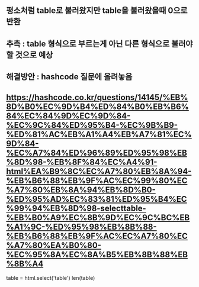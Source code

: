 ## 평소처럼 table로 불러왔지만 table을 불러왔을때 0으로 반환
## 추측 : table 형식으로 부르는게 아닌 다른 형식으로 불러야 할 것으로 예상
## 해결방안 : hashcode 질문에 올려놓음 
## https://hashcode.co.kr/questions/14145/%EB%8D%B0%EC%9D%B4%ED%84%B0%EB%B6%84%EC%84%9D%EC%9D%84-%EC%9C%84%ED%95%B4-%EC%9B%B9-%ED%81%AC%EB%A1%A4%EB%A7%81%EC%9D%84-%EC%A7%84%ED%96%89%ED%95%98%EB%8D%98-%EB%8F%84%EC%A4%91-html%EA%B9%8C%EC%A7%80%EB%8A%94-%EB%B6%88%EB%9F%AC%EC%99%80%EC%A7%80%EB%8A%94%EB%8D%B0-%ED%95%AD%EC%83%81%ED%95%B4%EC%99%94%EB%8D%98-selecttable-%EB%B0%A9%EC%8B%9D%EC%9C%BC%EB%A1%9C-%ED%95%98%EB%8B%88-%EB%B6%88%EB%9F%AC%EC%A7%80%EC%A7%80%EA%B0%80-%EC%95%8A%EC%8A%B5%EB%8B%88%EB%8B%A4

table = html.select('table')
len(table)
